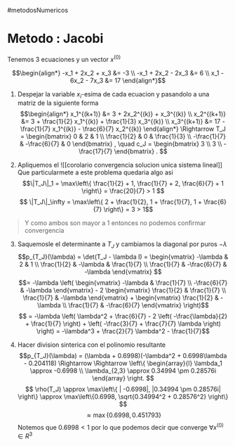 #metodosNumericos
# Metodo : Jacobi

Tenemos 3 ecuaciones y un vector $x^{(0)}$ 

$$\begin{align*}
-x_1 + 2x_2 + x_3 &= -3 \\
-x_1 + 2x_2 - 2x_3 &= 6 \\
x_1 - 6x_2 - 7x_3 &= 17
\end{align*}$$

1. Despejar la variable $x_i$-esima de cada ecuacion y pasandolo a una matriz de la siguiente forma
$$\begin{align*}
x_1^{(k+1)} &= 3 + 2x_2^{(k)} + x_3^{(k)} \\
x_2^{(k+1)} &= 3 + \frac{1}{2} x_1^{(k)} + \frac{1}{3} x_3^{(k)} \\
x_3^{(k+1)} &= 17 - \frac{1}{7} x_1^{(k)} - \frac{6}{7} x_2^{(k)}
\end{align*}
\Rightarrow
T_J = \begin{bmatrix}
0 & 2 & 1 \\
\frac{1}{2} & 0 & \frac{1}{3} \\
-\frac{1}{7} & -\frac{6}{7} & 0
\end{bmatrix}
, \quad
c_J = \begin{bmatrix}
3 \\
3 \\
-\frac{17}{7}
\end{bmatrix} .
$$



2. Apliquemos el ![[corolario convergencia solucion unica sistema lineal]]
Que particularmete a este problema quedaria algo asi $$\|T_J\|_1 = \max\left\{ \frac{1}{2} + 1, \frac{1}{7} + 2, \frac{6}{7} + 1 \right\} = \frac{20}{7} > 1
$$ $$
\|T_J\|_\infty = \max\left\{ 2 + \frac{1}{2}, 1 + \frac{1}{7}, 1 + \frac{6}{7} \right\} = 3 > 1$$
> Y como ambos son mayor a $1$ entonces no podemos confirmar convergencia

3. Saquemosle el determinante a $T_J$ y cambiamos la diagonal por puros $-\lambda$ $$p_{T_J}(\lambda) = \det(T_J - \lambda I) = \begin{vmatrix}
-\lambda & 2 & 1 \\
\frac{1}{2} & -\lambda & \frac{1}{7} \\
\frac{1}{7} & -\frac{6}{7} & -\lambda
\end{vmatrix} 
$$ $$= -\lambda \left( \begin{vmatrix}
-\lambda & \frac{1}{7} \\
-\frac{6}{7} & -\lambda
\end{vmatrix} - 2 \begin{vmatrix}
\frac{1}{2} & \frac{1}{7} \\
\frac{1}{7} & -\lambda
\end{vmatrix} + \begin{vmatrix}
\frac{1}{2} & -\lambda \\
\frac{1}{7} & -\frac{6}{7}
\end{vmatrix} \right)$$ $$ = -\lambda \left( \lambda^2 + \frac{6}{7} - 2 \left( -\frac{\lambda}{2} + \frac{1}{7} \right) + \left( -\frac{3}{7} + \frac{7}{7} \lambda \right) \right) = -\lambda^3 + \frac{2}{7} \lambda^2 - \frac{1}{7}$$

4. Hacer division sinterica con el polinomio resultante
$$p_{T_J}(\lambda) = (\lambda + 0.6998)(-\lambda^2 + 0.6998\lambda - 0.204118) \Rightarrow \Rightarrow \left\{ 
\begin{array}{l}
\lambda_1 \approx -0.6998 \\
\lambda_{2,3} \approx 0.34994 \pm 0.28576i
\end{array}
\right.
$$$$
\rho(T_J) \approx \max\left\{ | -0.6998|, |0.34994 \pm 0.28576i| \right\} \approx \max\left\{0.6998, \sqrt{0.34994^2 + 0.28576^2} \right\} $$$$\approx \max\{0.6998, 0.451793\}$$
Notemos que $0.6998<1$ por lo que podemos decir que converge $\forall x^(0) \in R^3$ 



